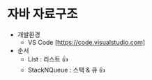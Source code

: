 # 자바 자료구조
- 개발환경
  - VS Code [https://code.visualstudio.com]
- 순서
  - List : 리스트 :+1:
  - StackNQueue : 스택 & 큐 :+1:
